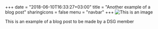 +++
date = "2018-06-10T16:33:27+03:00"
title = "Another example of a blog post"
sharingicons = false
menu = "navbar"
+++
![This is an image](/img/map.jpg)

This is an example of a blog post to be made by a DSG member

